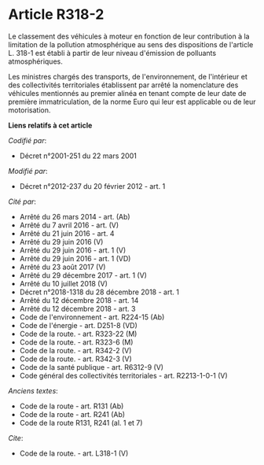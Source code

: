 # Article R318-2

Le classement des véhicules à moteur en fonction de leur contribution à la limitation de la pollution atmosphérique au sens
des dispositions de l'article L. 318-1 est établi à partir de leur niveau d'émission de polluants atmosphériques. 

Les ministres chargés des transports, de l'environnement, de l'intérieur et des collectivités territoriales établissent par
arrêté la nomenclature des véhicules mentionnés au premier alinéa en tenant compte de leur date de première immatriculation,
de la norme Euro qui leur est applicable ou de leur motorisation.

**Liens relatifs à cet article**

_Codifié par_:

  - Décret n°2001-251 du 22 mars 2001

_Modifié par_:

  - Décret n°2012-237 du 20 février 2012 - art. 1

_Cité par_:

  - Arrêté du 26 mars 2014 - art. (Ab)
  - Arrêté du 7 avril 2016 - art. (V)
  - Arrêté du 21 juin 2016 - art. 4
  - Arrêté du 29 juin 2016 (V)
  - Arrêté du 29 juin 2016 - art. 1 (V)
  - Arrêté du 29 juin 2016 - art. 1 (VD)
  - Arrêté du 23 août 2017 (V)
  - Arrêté du 29 décembre 2017 - art. 1 (V)
  - Arrêté du 10 juillet 2018 (V)
  - Décret n°2018-1318 du 28 décembre 2018 - art. 1
  - Arrêté du 12 décembre 2018 - art. 14
  - Arrêté du 12 décembre 2018 - art. 3
  - Code de l'environnement - art. R224-15 (Ab)
  - Code de l'énergie - art. D251-8 (VD)
  - Code de la route. - art. R323-22 (M)
  - Code de la route. - art. R323-6 (M)
  - Code de la route. - art. R342-2 (V)
  - Code de la route. - art. R342-3 (V)
  - Code de la santé publique - art. R6312-9 (V)
  - Code général des collectivités territoriales - art. R2213-1-0-1 (V)

_Anciens textes_:

  - Code de la route - art. R131 (Ab)
  - Code de la route - art. R241 (Ab)
  - Code de la route R131, R241 (al. 1 et 7)

_Cite_:

  - Code de la route. - art. L318-1 (V)
